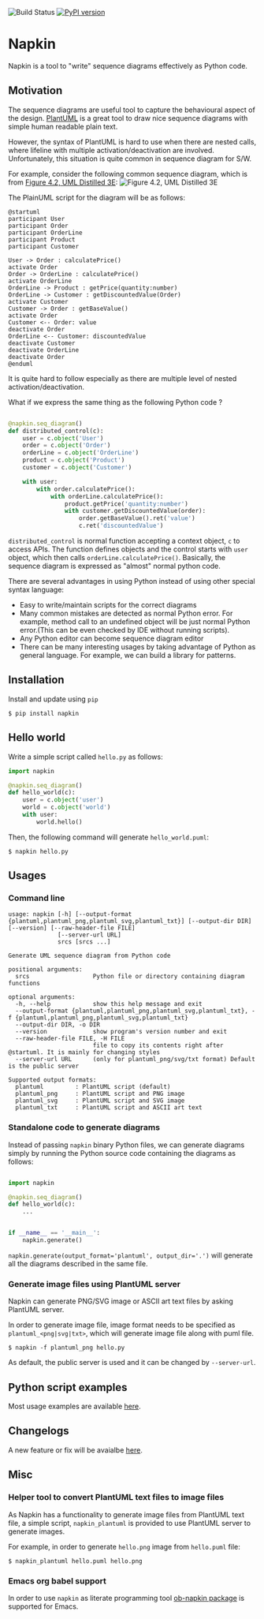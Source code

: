 ![Build Status](https://github.com/pinetr2e/napkin/actions/workflows/cicd.yml/badge.svg)
[![PyPI version](https://badge.fury.io/py/napkin.svg)](https://badge.fury.io/py/napkin)
# Napkin

Napkin is a tool to "write" sequence diagrams effectively as Python code.


## Motivation
The sequence diagrams are useful tool to capture the behavioural aspect of the
design. [PlantUML](http://plantuml.com) is a great tool to draw nice sequence
diagrams with simple human readable plain text.

However, the syntax of PlantUML is hard to use when there are nested calls,
where lifeline with multiple activation/deactivation are involved.
Unfortunately, this situation is quite common in sequence diagram for S/W.

For example, consider the following common sequence diagram,
which is from [Figure 4.2, UML Distilled 3E](https://my.safaribooksonline.com/book/software-engineering-and-development/uml/0321193687/sequence-diagrams/ch04):
![Figure 4.2, UML Distilled 3E](images/distributed_control.png)

The PlainUML script for the diagram will be as follows:
```plantuml
@startuml
participant User
participant Order
participant OrderLine
participant Product
participant Customer

User -> Order : calculatePrice()
activate Order
Order -> OrderLine : calculatePrice()
activate OrderLine
OrderLine -> Product : getPrice(quantity:number)
OrderLine -> Customer : getDiscountedValue(Order)
activate Customer
Customer -> Order : getBaseValue()
activate Order
Customer <-- Order: value
deactivate Order
OrderLine <-- Customer: discountedValue
deactivate Customer
deactivate OrderLine
deactivate Order
@enduml
```
It is quite hard to follow especially as there are multiple level of nested activation/deactivation.

What if we express the same thing as the following Python code ?
```python

@napkin.seq_diagram()
def distributed_control(c):
    user = c.object('User')
    order = c.object('Order')
    orderLine = c.object('OrderLine')
    product = c.object('Product')
    customer = c.object('Customer')

    with user:
        with order.calculatePrice():
            with orderLine.calculatePrice():
                product.getPrice('quantity:number')
                with customer.getDiscountedValue(order):
                    order.getBaseValue().ret('value')
                    c.ret('discountedValue')
```
`distributed_control` is normal function accepting a context object, `c` to access APIs.
The function defines objects and the control starts with `user` object, which then calls `orderLine.calculatePrice()`.
Basically, the sequence diagram is expressed as "almost" normal python code.

There are several advantages in using Python instead of using other special
syntax language:
* Easy to write/maintain scripts for the correct diagrams
* Many common mistakes are detected as normal Python error. For example, method
  call to an undefined object will be just normal Python error.(This can be even
  checked by IDE without running scripts).
* Any Python editor can become sequence diagram editor
* There can be many interesting usages by taking advantage of Python as general
  language. For example, we can build a library for patterns.


## Installation

Install and update using `pip`
```shell
$ pip install napkin
```

## Hello world

Write a simple script called `hello.py` as follows:

```python
import napkin

@napkin.seq_diagram()
def hello_world(c):
    user = c.object('user')
    world = c.object('world')
    with user:
        world.hello()
```
Then, the following command will generate `hello_world.puml`:
```shell
$ napkin hello.py
```

## Usages

### Command line
```
usage: napkin [-h] [--output-format {plantuml,plantuml_png,plantuml_svg,plantuml_txt}] [--output-dir DIR] [--version] [--raw-header-file FILE]
              [--server-url URL]
              srcs [srcs ...]

Generate UML sequence diagram from Python code

positional arguments:
  srcs                  Python file or directory containing diagram functions

optional arguments:
  -h, --help            show this help message and exit
  --output-format {plantuml,plantuml_png,plantuml_svg,plantuml_txt}, -f {plantuml,plantuml_png,plantuml_svg,plantuml_txt}
  --output-dir DIR, -o DIR
  --version             show program's version number and exit
  --raw-header-file FILE, -H FILE
                        file to copy its contents right after @startuml. It is mainly for changing styles
  --server-url URL      (only for plantuml_png/svg/txt format) Default is the public server

Supported output formats:
  plantuml         : PlantUML script (default)
  plantuml_png     : PlantUML script and PNG image
  plantuml_svg     : PlantUML script and SVG image
  plantuml_txt     : PlantUML script and ASCII art text
```

### Standalone code to generate diagrams

Instead of passing `napkin` binary Python files, we can generate diagrams simply by running
the Python source code containing the diagrams as follows:
```python

import napkin

@napkin.seq_diagram()
def hello_world(c):
    ...


if __name__ == '__main__':
    napkin.generate()
```
`napkin.generate(output_format='plantuml', output_dir='.')` will generate all the diagrams described in the same file.


### Generate image files using PlantUML server

Napkin can generate PNG/SVG image or ASCII art text files by asking PlantUML
server.

In order to generate image file, image format needs to be specified as `plantuml_<png|svg|txt>`, which will generate image file along with puml file.
```shell
$ napkin -f plantuml_png hello.py
```

As default, the public server is used and it can be changed by `--server-url`.

## Python script examples
Most usage examples are available [here](./DEMO_EXAMPLES.md).

## Changelogs
A new feature or fix will be avaialbe [here](CHANGELOG.md).

## Misc

### Helper tool to convert PlantUML text files to image files
As Napkin has a functionality to generate image files from PlantUML text file, a
simple script, `napkin_plantuml` is provided to use PlantUML server to generate
images.

For example, in order to generate `hello.png` image from `hello.puml` file:
```shell
$ napkin_plantuml hello.puml hello.png
```
### Emacs org babel support

In order to use `napkin` as literate programming tool [ob-napkin
package](https://github.com/pinetr2e/ob-napkin) is supported for Emacs.
